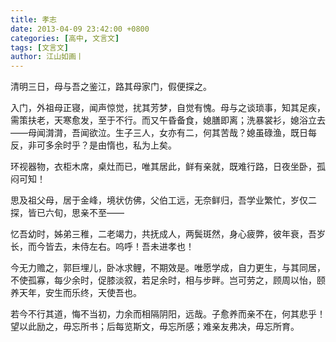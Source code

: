 ```yaml
---
title: 孝志
date: 2013-04-09 23:42:00 +0800
categories: [高中, 文言文]
tags: [文言文]
author: 江山如画丨
---
```


清明三日，母与吾之鉴江，路其母家门，假便探之。

入门，外祖母正寝，闻声惊觉，扰其芳梦，自觉有愧。母与之谈琐事，知其足疾，需策扶老，天寒愈发，至于不行。而又午昏备食，媳膳即离；洗暴裳衫，媳浴立去——母闻潸潸，吾闻欲泣。生子三人，女亦有二，何其苦哉？媳虽碌渔，既日每反，非可多余时乎？是由惰也，私为上矣。

环视器物，衣柜木席，桌灶而已，唯其居此，鲜有亲就，既难行路，日夜坐卧，孤闷可知！

思及祖父母，居于金峰，境状仿佛，父伯工远，无奈鲜归，吾学业繁忙，岁仅二探，皆已六旬，思亲不至——

忆吾幼时，姊弟三稚，二老竭力，共抚成人，两鬓斑然，身心疲弊，彼年衰，吾岁长，而今皆去，未侍左右。呜呼！吾未进孝也！

今无力赡之，郭巨埋儿，卧冰求鲤，不期效是。唯愿学成，自力更生，与其同居，不使孤寡，每少余时，促膝淡叙，若足余时，相与步畔。岂可劳之，顾周以怡，颐养天年，安生而乐终，天使吾也。

若今不行其道，悔不当初，力余而相隔阴阳，远哉。子愈养而亲不在，何其悲乎！望以此励之，毋忘所书；后每览斯文，毋忘所感；难亲友弗决，毋忘所育。